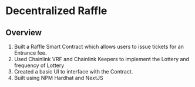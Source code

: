 # Decentralized Raffle

## Overview
1. Built a Raffle Smart Contract which allows users to issue tickets for an Entrance fee.
2. Used Chainlink VRF and Chainlink Keepers to implement the Lottery and frequency of Lottery
3. Created a basic UI to interface with the Contract.
4. Built using NPM Hardhat and NextJS


